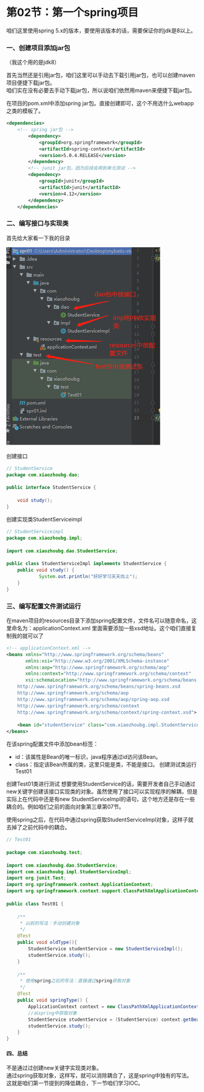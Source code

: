 # 第02节：第一个spring项目

咱们这里使用spring 5.x的版本，要使用该版本的话，需要保证你的jdk是8以上。

### 一、创建项目添加jar包

（我这个用的是jdk8）  

首先当然还是引用jar包，咱们这里可以手动去下载引用jar包，也可以创建maven项目便捷下载jar包。  
咱们实在没有必要去手动下载jar包，所以说咱们依然用maven来便捷下载jar包。  

在项目的pom.xml中添加spring jar包。直接创建即可，这个不用选什么webapp之类的模板了。

``` xml
<dependencies>
    <!-- spring jar包 -->
        <dependency>
            <groupId>org.springframework</groupId>
            <artifactId>spring-context</artifactId>
            <version>5.0.4.RELEASE</version>
        </dependency>
        <!-- junit jar包，因为后续会用到单元测试 -->
        <dependency>
            <groupId>junit</groupId>
            <artifactId>junit</artifactId>
            <version>4.12</version>
        </dependency>
    </dependencies>
```

### 二、编写接口与实现类

首先给大家看一下我的目录

![1602_mulu](../images/1602_mulu.png)

创建接口

``` java
// StudentService
package com.xiaozhoubg.dao;

public interface StudentService {

    void study();
}
```

创建实现类StudentServiceimpl

``` java
// StudentServiceimpl
package com.xiaozhoubg.impl;

import com.xiaozhoubg.dao.StudentService;

public class StudentServiceImpl implements StudentService {
    public void study() {
            System.out.println("好好学习天天向上");
    }
}

```

### 三、编写配置文件测试运行

在maven项目的resources目录下添加spring配置文件，文件名可以随意命名，这里命名为：applicationContext.xml
里面需要添加一些xsd地址。这个咱们直接复制我的就可以了

``` xml
<!-- applicationContext.xml -->
<beans xmlns="http://www.springframework.org/schema/beans"
       xmlns:xsi="http://www.w3.org/2001/XMLSchema-instance"
       xmlns:aop="http://www.springframework.org/schema/aop"
       xmlns:context="http://www.springframework.org/schema/context"
       xsi:schemaLocation="http://www.springframework.org/schema/beans
    http://www.springframework.org/schema/beans/spring-beans.xsd
    http://www.springframework.org/schema/aop
    http://www.springframework.org/schema/aop/spring-aop.xsd
    http://www.springframework.org/schema/context
    http://www.springframework.org/schema/context/spring-context.xsd">

    <bean id="studentService" class="com.xiaozhoubg.impl.StudentServiceImpl"/>
</beans>
```

在该spring配置文件中添加bean标签：

* id：该属性是Bean的唯一标识，java程序通过id访问该Bean。
* class：指定该Bean所属的类，这里只能是类，不能是接口。
创建测试类运行Test01

创建Test01类进行测试
想要使用StudentService的话，需要开发者自己手动通过new关键字创建该接口实现类的对象。虽然使用了接口可以实现程序的解耦，但是实际上在代码中还是有new StudentServiceImpl的语句，这个地方还是存在一些耦合的。例如咱们之前的面向对象第三章第07节。

使用spring之后，在代码中通过spring获取StudentServiceImpl对象，这样子就去掉了之前代码中的耦合。

```  java
// Test01

package com.xiaozhoubg.test;

import com.xiaozhoubg.dao.StudentService;
import com.xiaozhoubg.impl.StudentServiceImpl;
import org.junit.Test;
import org.springframework.context.ApplicationContext;
import org.springframework.context.support.ClassPathXmlApplicationContext;

public class Test01 {

    /**
     * 以前的写法：手动创建对象
     */
    @Test
    public void oldType(){
        StudentService studentService = new StudentServiceImpl();
        studentService.study();
    }

    /**
     * 使用spring之后的写法：直接通过spring获取对象
     */
    @Test
    public void springType() {
        ApplicationContext context = new ClassPathXmlApplicationContext("applicationContext.xml");
        //从spring中获取对象
        StudentService studentService = (StudentService) context.getBean("studentService");
        studentService.study();
    }
}
```

#### 四、总结

不是通过过创建new关键字实现类对象。  
通过spring获取对象，这样写，就可以消除耦合了，这是spring中独有的写法。
这就是咱们第一节提到的降低耦合，下一节咱们学习IOC。